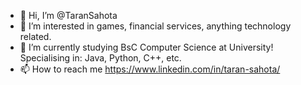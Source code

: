 - 👋 Hi, I’m @TaranSahota
- 👀 I’m interested in games, financial services, anything technology related. 
- 🌱 I’m currently studying BsC Computer Science at University! Specialising in: Java, Python, C++, etc.
- 📫 How to reach me https://www.linkedin.com/in/taran-sahota/

<!---
TaranSahota/TaranSahota is a ✨ special ✨ repository because its `README.md` (this file) appears on your GitHub profile.
You can click the Preview link to take a look at your changes.
--->
